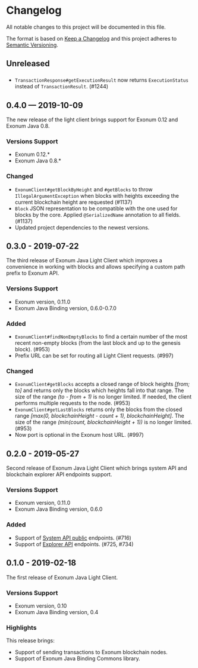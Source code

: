 # Changelog

All notable changes to this project will be documented in this file.

The format is based on [Keep a Changelog](http://keepachangelog.com/en/1.0.0/)
and this project adheres to [Semantic Versioning](http://semver.org/spec/v2.0.0.html).

<!-- Use the following sections from the spec: http://keepachangelog.com/en/1.0.0/
  - Added for new features.
  - Changed for changes in existing functionality.
  - Deprecated for soon-to-be removed features.
  - Removed for now removed features.
  - Fixed for any bug fixes.
  - Security in case of vulnerabilities. -->

## Unreleased

###
- `TransactionResponse#getExecutionResult` now returns `ExecutionStatus`
  instead of `TransactionResult`. (#1244)

## 0.4.0 — 2019-10-09

The new release of the light client brings support for Exonum 0.12
and Exonum Java 0.8.

### Versions Support
- Exonum 0.12.*
- Exonum Java 0.8.*

### Changed
- `ExonumClient#getBlockByHeight` and `#getBlocks` to throw
  `IllegalArgumentException` when blocks with heights exceeding
  the current blockchain height are requested (#1137)
- `Block` JSON representation to be compatible with the one used
  for blocks by the core. Applied `@SerializedName` annotation
  to all fields. (#1137)
- Updated project dependencies to the newest versions.

## 0.3.0 - 2019-07-22

The third release of Exonum Java Light Client which improves
a convenience in working with blocks and allows
specifying a custom path prefix to Exonum API.

### Versions Support
- Exonum version, 0.11.0
- Exonum Java Binding version, 0.6.0-0.7.0

### Added
- `ExonumClient#findNonEmptyBlocks` to find a certain number of the most recent non-empty
  blocks (from the last block and up to the genesis block). (#953)
- Prefix URL can be set for routing all Light Client requests. (#997) 

### Changed
- `ExonumClient#getBlocks` accepts a closed range of block heights _[from; to]_
  and returns only the blocks which heights fall into that range. The size of
  the range _(to - from + 1)_ is no longer limited. If needed, the client
  performs multiple requests to the node. (#953)
- `ExonumClient#getLastBlocks` returns only the blocks from the closed range 
  _[max(0, blockchainHeight - count + 1), blockchainHeight]_. The size of
  the range _(min(count, blockchainHeight + 1))_ is no longer limited. (#953)
- Now port is optional in the Exonum host URL. (#997) 

## 0.2.0 - 2019-05-27

Second release of Exonum Java Light Client which brings
system API and blockchain explorer API endpoints support.

### Versions Support
- Exonum version, 0.11.0
- Exonum Java Binding version, 0.6.0

### Added
- Support of [System API public][system-api-public] endpoints. (#716) 
- Support of [Explorer API][explorer-api] endpoints. (#725, #734) 

## 0.1.0 - 2019-02-18

The first release of Exonum Java Light Client.

### Versions Support
- Exonum version, 0.10
- Exonum Java Binding version, 0.4

### Highlights

This release brings:
- Support of sending transactions to Exonum blockchain nodes.
- Support of Exonum Java Binding Commons library.

[system-api-public]: https://exonum.com/doc/version/0.12/advanced/node-management/#public-endpoints
[explorer-api]: https://exonum.com/doc/version/0.12/advanced/node-management/#explorer-api-endpoints

